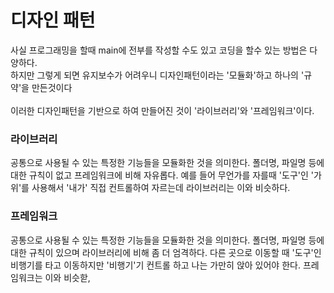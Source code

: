 # 디자인 패턴
사실 프로그래밍을 할때 main에 전부를 작성할 수도 있고 코딩을 할수 있는 방법은 다양하다.<br/>
하지만 그렇게 되면 유지보수가 어려우니 디자인패턴이라는 '모듈화'하고 하나의 '규약'을 만든것이다
<br/>
<br/>
이러한 디자인패턴을 기반으로 하여 만들어진 것이 '라이브러리'와 '프레임워크'이다.
### 라이브러리
공통으로 사용될 수 있는 특정한 기능들을 모듈화한 것을 의미한다. 폴더명, 파일명 등에 대한 규칙이 없고
프레임워크에 비해 자유롭다. 예를 들어 무언가를 자를때 '도구'인 '가위'를 사용해서 '내가' 직접 컨트롤하여 자르는데 라이브러리는 이와 비슷하다.
### 프레임워크
공통으로 사용될 수 있는 특정한 기능들을 모듈화한 것을 의미한다. 폴더명, 파일명 등에 대한 규칙이 있으며 라이브러리에 비해 좀 더 엄격하다. 다른 곳으로 이동할 때 '도구'인 비행기를 타고 이동하지만 '비행기'기 컨트롤 하고 나는 가만히 앉아 있어야 한다. 프레임워크는 이와 비슷핟,
